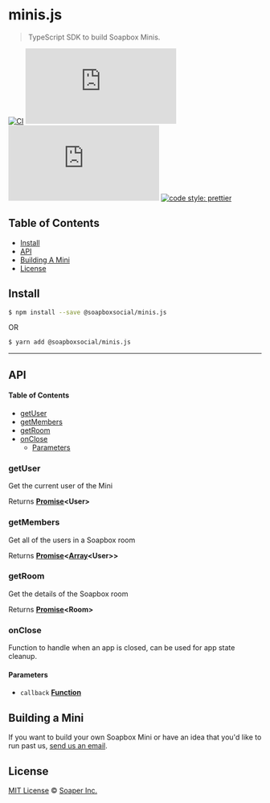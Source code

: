 # minis.js

> TypeScript SDK to build Soapbox Minis.

[![CI](https://github.com/SoapboxSocial/minis.js/actions/workflows/main.yml/badge.svg)](https://github.com/SoapboxSocial/minis.js/actions/workflows/main.yml)
[![npm version](https://img.shields.io/npm/v/@soapboxsocial/minis.js)](https://www.npmjs.org/package/@soapboxsocial/minis.js)
[![bundlephobia](https://img.shields.io/bundlephobia/minzip/@soapboxsocial/minis.js)](https://bundlephobia.com/result?p=@soapboxsocial/minis.js@1.0.0)
[![code style: prettier](https://img.shields.io/badge/code_style-prettier-ff69b4.svg)](https://github.com/prettier/prettier)

## Table of Contents

- [Install](#install)
- [API](#api)
- [Building A Mini](#building-a-mini)
- [License](#license)

## Install

```sh
$ npm install --save @soapboxsocial/minis.js
```

OR

```sh
$ yarn add @soapboxsocial/minis.js
```

---

## API

<!-- Generated by documentation.js. Update this documentation by updating the source code. -->

#### Table of Contents

- [getUser](#getuser)
- [getMembers](#getmembers)
- [getRoom](#getroom)
- [onClose](#onclose)
  - [Parameters](#parameters)

### getUser

Get the current user of the Mini

Returns **[Promise](https://developer.mozilla.org/docs/Web/JavaScript/Reference/Global_Objects/Promise)&lt;User>**

### getMembers

Get all of the users in a Soapbox room

Returns **[Promise](https://developer.mozilla.org/docs/Web/JavaScript/Reference/Global_Objects/Promise)&lt;[Array](https://developer.mozilla.org/docs/Web/JavaScript/Reference/Global_Objects/Array)&lt;User>>**

### getRoom

Get the details of the Soapbox room

Returns **[Promise](https://developer.mozilla.org/docs/Web/JavaScript/Reference/Global_Objects/Promise)&lt;Room>**

### onClose

Function to handle when an app is closed, can be used for app state cleanup.

#### Parameters

- `callback` **[Function](https://developer.mozilla.org/docs/Web/JavaScript/Reference/Statements/function)**

## Building a Mini

If you want to build your own Soapbox Mini or have an idea that you'd like to run past us, [send us an email](mailto:support@soapbox.social).

## License

[MIT License](https://opensource.org/licenses/MIT) © [Soaper Inc.](https://soapbox.social/)
